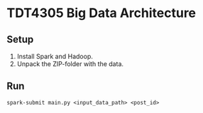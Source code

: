 # TDT4305 Big Data Architecture

## Setup

1. Install Spark and Hadoop.
2. Unpack the ZIP-folder with the data.

## Run

`spark-submit main.py <input_data_path> <post_id>`

